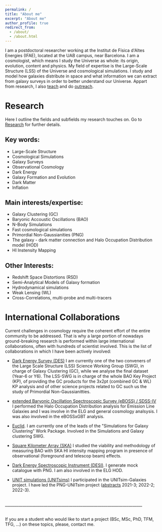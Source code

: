 ```yaml
---
permalink: /
title: "About me"
excerpt: "About me"
author_profile: true
redirect_from: 
  - /about/
  - /about.html
---
```



I am a postdoctoral researcher working at the Institut de Física d'Altes Energies (IFAE), located at the UAB campus, near Barcelona. I am a cosmologist, which means I study the Universe as whole: its origin, evolution, content and physics. My field of expertise is the Large-Scale Structure (LSS) of the Universe and cosmological simulations. I study and model how galaxies distribute in space and what information we can extract from galaxy surveys in order to better understand our Universe. Appart from research, I also [teach](https://savila.github.io/teaching/) and do [outreach](https://savila.github.io/outreach/). 

Research 
======

Here I outline the fields and subfields my research touches on. Go to [Research](https://savila.github.io/research/) for further details. 

Key words:
------ 

- Large-Scale Structure
- Cosmological Simulations
- Galaxy Surveys
- Observational Cosmology
- Dark Energy
- Galaxy Formation and Evolution
- Dark Matter
- Inflation


Main interests/expertise:
------

- Galaxy Clustering (GC)
- Baryonic Accoustic Oscillations (BAO)
- N-Body Simulations
- Fast cosmological simulations
- Primordial Non-Gaussianities (PNG)
- The galaxy - dark matter connection and Halo Occupation Distribution model (HOD)
- HI Instensity Mapping

Other Interests:
------ 

- Redshift Space Distortions (RSD)
- Semi-Analytical Models of Galaxy formation
- Hydrodynamical simulations 
- Weak Lensing (WL)
- Cross-Correlations, multi-probe and multi-tracers


International Collaborations
======

Current challenges in cosmology require the coherent effort of the entire community to be addressed. That is why a large portion of nowadays ground-breaking research is performed within large international collaborations, often with hundreds of scientist involved. 
This is the list of collaborations in which I have been actively involved:

- [Dark Energy Survey (DES)](https://www.darkenergysurvey.org/)
I am currently one of the two conveners of the Large Scale Structure (LSS) Science Working Group (SWG), in charge of Galaxy Clustering (GC), while we analyse the final dataset (Year-6 or Y6). The LSS-SWG is in charge of the whole BAO Key Project (KP), of providing the GC products for the 3x2pt (combined GC & WL) KP analysis and of other science projects related to GC such us the study of Primordial Non-Gaussianitties.

- [extended Baryonic Oscillation Spectroscopic Survey (eBOSS) / SDSS-IV](https://www.sdss4.org/surveys/eboss/)
I performed the Halo Occupation Distribution analysis for Emission Line Galaxies and I was involve in the ELG and general cosmology analsysis. I was also involved in the eBOSSxGBT analysis.  

- [Euclid](https://sci.esa.int/web/euclid).
I am currently one of the leads of the "Simulations for Galaxy Clustering" Work Package. Involved in the Simulations and Galaxy clustering SWG.

- [Square Kilometer Array (SKA)](https://www.skatelescope.org/)
I studied the viability and methodology of measuring BAO with SKA HI intensity mapping program in presence of observational (foreground and telescop beam) effects. 

- [Dark Energy Spectroscopic Instrument (DESI)](https://www.desi.lbl.gov/). 
I generate mock catalogue with PNG. I am also involved in the ELG HOD.

- [UNIT simulations (UNITsims)](http://www.unitsims.org/)
I participated in the UNITsim-Galaxies project. 
I have led the PNG-UNITsim project ([abstracts](https://www.bsc.es/res-intranet/abstracts) 2021-3; 2022-2; 2022-3). 

<br>
_______________________________________________________________________
<br>
<br>

If you are a student who would like to start a project (BSc, MSc, PhD, TFM, TFG, ...) on these topics, please, contact me. 

